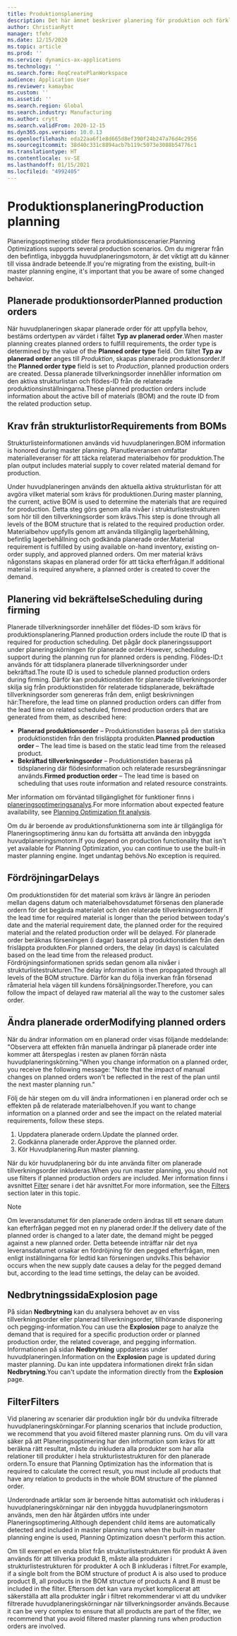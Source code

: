 ```yaml
---
title: Produktionsplanering
description: Det här ämnet beskriver planering för produktion och förklarar hur du ändrar planerade tillverkningsorder genom att använda Planeringsoptimering.
author: ChristianRytt
manager: tfehr
ms.date: 12/15/2020
ms.topic: article
ms.prod: ''
ms.service: dynamics-ax-applications
ms.technology: ''
ms.search.form: ReqCreatePlanWorkspace
audience: Application User
ms.reviewer: kamaybac
ms.custom: ''
ms.assetid: ''
ms.search.region: Global
ms.search.industry: Manufacturing
ms.author: crytt
ms.search.validFrom: 2020-12-15
ms.dyn365.ops.version: 10.0.13
ms.openlocfilehash: eda22aa6f1e8d665d8ef390f24b247a76d4c2956
ms.sourcegitcommit: 38d40c331c8894acb7b119c5073e3088b54776c1
ms.translationtype: HT
ms.contentlocale: sv-SE
ms.lasthandoff: 01/15/2021
ms.locfileid: "4992405"
---
```

# <a name="production-planning"></a><span data-ttu-id="ffa6b-103">Produktionsplanering</span><span class="sxs-lookup"><span data-stu-id="ffa6b-103">Production planning</span></span>

<span data-ttu-id="ffa6b-104">Planeringsoptimering stöder flera produktionsscenarier.</span><span class="sxs-lookup"><span data-stu-id="ffa6b-104">Planning Optimizations supports several production scenarios.</span></span> <span data-ttu-id="ffa6b-105">Om du migrerar från den befintliga, inbyggda huvudplaneringsmotorn, är det viktigt att du känner till vissa ändrade beteende.</span><span class="sxs-lookup"><span data-stu-id="ffa6b-105">If you're migrating from the existing, built-in master planning engine, it's important that you be aware of some changed behavior.</span></span>

<!-- The following video gives a short introduction to some of the current capabilities. 
KFM: Link to video for production functionality, coming soon... -->

## <a name="planned-production-orders"></a><span data-ttu-id="ffa6b-106">Planerade produktionsorder</span><span class="sxs-lookup"><span data-stu-id="ffa6b-106">Planned production orders</span></span>

<span data-ttu-id="ffa6b-107">När huvudplaneringen skapar planerade order för att uppfylla behov, bestäms ordertypen av värdet i fältet **Typ av planerad order**.</span><span class="sxs-lookup"><span data-stu-id="ffa6b-107">When master planning creates planned orders to fulfill requirements, the order type is determined by the value of the **Planned order type** field.</span></span> <span data-ttu-id="ffa6b-108">Om fältet **Typ av planerad order** anges till *Produktion*, skapas planerade produktionsorder.</span><span class="sxs-lookup"><span data-stu-id="ffa6b-108">If the **Planned order type** field is set to *Production*, planned production orders are created.</span></span> <span data-ttu-id="ffa6b-109">Dessa planerade tillverkningsorder innehåller information om den aktiva strukturlistan och flödes-ID från de relaterade produktionsinställningarna.</span><span class="sxs-lookup"><span data-stu-id="ffa6b-109">These planned production orders include information about the active bill of materials (BOM) and the route ID from the related production setup.</span></span>

## <a name="requirements-from-boms"></a><span data-ttu-id="ffa6b-110">Krav från strukturlistor</span><span class="sxs-lookup"><span data-stu-id="ffa6b-110">Requirements from BOMs</span></span>

<span data-ttu-id="ffa6b-111">Strukturlisteinformationen används vid huvudplaneringen.</span><span class="sxs-lookup"><span data-stu-id="ffa6b-111">BOM information is honored during master planning.</span></span> <span data-ttu-id="ffa6b-112">Planutleveransen omfattar materialleveranser för att täcka relaterad materialbehov för produktion.</span><span class="sxs-lookup"><span data-stu-id="ffa6b-112">The plan output includes material supply to cover related material demand for production.</span></span>

<span data-ttu-id="ffa6b-113">Under huvudplaneringen används den aktuella aktiva strukturlistan för att avgöra vilket material som krävs för produktionen.</span><span class="sxs-lookup"><span data-stu-id="ffa6b-113">During master planning, the current, active BOM is used to determine the materials that are required for production.</span></span> <span data-ttu-id="ffa6b-114">Detta steg görs genom alla nivåer i strukturlistestrukturen som hör till den tillverkningsorder som krävs.</span><span class="sxs-lookup"><span data-stu-id="ffa6b-114">This step is done through all levels of the BOM structure that is related to the required production order.</span></span> <span data-ttu-id="ffa6b-115">Materialbehov uppfylls genom att använda tillgänglig lagerbehållning, befintlig lagerbehållning och godkända planerade order.</span><span class="sxs-lookup"><span data-stu-id="ffa6b-115">Material requirement is fulfilled by using available on-hand inventory, existing on-order supply, and approved planned orders.</span></span> <span data-ttu-id="ffa6b-116">Om mer material krävs någonstans skapas en planerad order för att täcka efterfrågan.</span><span class="sxs-lookup"><span data-stu-id="ffa6b-116">If additional material is required anywhere, a planned order is created to cover the demand.</span></span>

## <a name="scheduling-during-firming"></a><span data-ttu-id="ffa6b-117">Planering vid bekräftelse</span><span class="sxs-lookup"><span data-stu-id="ffa6b-117">Scheduling during firming</span></span>

<span data-ttu-id="ffa6b-118">Planerade tillverkningsorder innehåller det flödes-ID som krävs för produktionsplanering.</span><span class="sxs-lookup"><span data-stu-id="ffa6b-118">Planned production orders include the route ID that is required for production scheduling.</span></span> <span data-ttu-id="ffa6b-119">Det pågår dock planeringssupport under planeringskörningen för planerade order.</span><span class="sxs-lookup"><span data-stu-id="ffa6b-119">However, scheduling support during the planning run for planned orders is pending.</span></span> <span data-ttu-id="ffa6b-120">Flödes-ID:t används för att tidsplanera planerade tillverkningsorder under bekräftad.</span><span class="sxs-lookup"><span data-stu-id="ffa6b-120">The route ID is used to schedule planned production orders during firming.</span></span> <span data-ttu-id="ffa6b-121">Därför kan produktionstiden för planerade tillverkningsorder skilja sig från produktionstiden för relaterade tidsplanerade, bekräftade tillverkningsorder som genereras från dem, enligt beskrivningen här:</span><span class="sxs-lookup"><span data-stu-id="ffa6b-121">Therefore, the lead time on planned production orders can differ from the lead time on related scheduled, firmed production orders that are generated from them, as described here:</span></span>

- <span data-ttu-id="ffa6b-122">**Planerad produktionsorder** – Produktionstiden baseras på den statiska produktionstiden från den frisläppta produkten.</span><span class="sxs-lookup"><span data-stu-id="ffa6b-122">**Planned production order** – The lead time is based on the static lead time from the released product.</span></span>
- <span data-ttu-id="ffa6b-123">**Bekräftad tillverkningsorder** – Produktionstiden baseras på tidsplanering där flödesinformation och relaterade resursbegränsningar används.</span><span class="sxs-lookup"><span data-stu-id="ffa6b-123">**Firmed production order** – The lead time is based on scheduling that uses route information and related resource constraints.</span></span>

<span data-ttu-id="ffa6b-124">Mer information om förväntad tillgänglighet för funktioner finns i [planeringsoptimeringsanalys](planning-optimization-fit-analysis.md).</span><span class="sxs-lookup"><span data-stu-id="ffa6b-124">For more information about expected feature availability, see [Planning Optimization fit analysis](planning-optimization-fit-analysis.md).</span></span>

<span data-ttu-id="ffa6b-125">Om du är beroende av produktionsfunktionerna som inte är tillgängliga för Planeringsoptimering ännu kan du fortsätta att använda den inbyggda huvudplaneringsmotorn.</span><span class="sxs-lookup"><span data-stu-id="ffa6b-125">If you depend on production functionality that isn't yet available for Planning Optimization, you can continue to use the built-in master planning engine.</span></span> <span data-ttu-id="ffa6b-126">Inget undantag behövs.</span><span class="sxs-lookup"><span data-stu-id="ffa6b-126">No exception is required.</span></span>

## <a name="delays"></a><span data-ttu-id="ffa6b-127">Fördröjningar</span><span class="sxs-lookup"><span data-stu-id="ffa6b-127">Delays</span></span>

<span data-ttu-id="ffa6b-128">Om produktionstiden för det material som krävs är längre än perioden mellan dagens datum och materialbehovsdatumet försenas den planerade ordern för det begärda materialet och den relaterade tillverkningsordern.</span><span class="sxs-lookup"><span data-stu-id="ffa6b-128">If the lead time for required material is longer than the period between today's date and the material requirement date, the planned order for the required material and the related production order will be delayed.</span></span> <span data-ttu-id="ffa6b-129">För planerade order beräknas förseningen (i dagar) baserat på produktionstiden från den frisläppta produkten.</span><span class="sxs-lookup"><span data-stu-id="ffa6b-129">For planned orders, the delay (in days) is calculated based on the lead time from the released product.</span></span> <span data-ttu-id="ffa6b-130">Fördröjningsinformationen sprids sedan genom alla nivåer i strukturlistestrukturen.</span><span class="sxs-lookup"><span data-stu-id="ffa6b-130">The delay information is then propagated through all levels of the BOM structure.</span></span> <span data-ttu-id="ffa6b-131">Därför kan du följa inverkan från försenad råmaterial hela vägen till kundens försäljningsorder.</span><span class="sxs-lookup"><span data-stu-id="ffa6b-131">Therefore, you can follow the impact of delayed raw material all the way to the customer sales order.</span></span>

## <a name="modifying-planned-orders"></a><span data-ttu-id="ffa6b-132">Ändra planerade order</span><span class="sxs-lookup"><span data-stu-id="ffa6b-132">Modifying planned orders</span></span>

<span data-ttu-id="ffa6b-133">När du ändrar information om en planerad order visas följande meddelande: "Observera att effekten från manuella ändringar på planerade order inte kommer att återspeglas i resten av planen förrän nästa huvudplaneringskörning."</span><span class="sxs-lookup"><span data-stu-id="ffa6b-133">When you change information on a planned order, you receive the following message: "Note that the impact of manual changes on planned orders won't be reflected in the rest of the plan until the next master planning run."</span></span>

<span data-ttu-id="ffa6b-134">Följ de här stegen om du vill ändra informationen i en planerad order och se effekten på de relaterade materialbehoven.</span><span class="sxs-lookup"><span data-stu-id="ffa6b-134">If you want to change information on a planned order and see the impact on the related material requirements, follow these steps.</span></span>

1. <span data-ttu-id="ffa6b-135">Uppdatera planerade ordern.</span><span class="sxs-lookup"><span data-stu-id="ffa6b-135">Update the planned order.</span></span>
2. <span data-ttu-id="ffa6b-136">Godkänna planerade order.</span><span class="sxs-lookup"><span data-stu-id="ffa6b-136">Approve the planned order.</span></span>
3. <span data-ttu-id="ffa6b-137">Kör Huvudplanering.</span><span class="sxs-lookup"><span data-stu-id="ffa6b-137">Run master planning.</span></span>

<span data-ttu-id="ffa6b-138">När du kör huvudplanering bör du inte använda filter om planerade tillverkningsorder inkluderas.</span><span class="sxs-lookup"><span data-stu-id="ffa6b-138">When you run master planning, you should not use filters if planned production orders are included.</span></span> <span data-ttu-id="ffa6b-139">Mer information finns i avsnittet [Filter](#filters) senare i det här avsnittet.</span><span class="sxs-lookup"><span data-stu-id="ffa6b-139">For more information, see the [Filters](#filters) section later in this topic.</span></span>

> [!NOTE]
> <span data-ttu-id="ffa6b-140">Om leveransdatumet för den planerade ordern ändras till ett senare datum kan efterfrågan pegged mot en ny planerad order.</span><span class="sxs-lookup"><span data-stu-id="ffa6b-140">If the delivery date of the planned order is changed to a later date, the demand might be pegged against a new planned order.</span></span> <span data-ttu-id="ffa6b-141">Detta beteende inträffar när det nya leveransdatumet orsakar en fördröjning för den pegged efterfrågan, men enligt inställningarna för ledtid kan förseningen undviks.</span><span class="sxs-lookup"><span data-stu-id="ffa6b-141">This behavior occurs when the new supply date causes a delay for the pegged demand but, according to the lead time settings, the delay can be avoided.</span></span>

## <a name="explosion-page"></a><span data-ttu-id="ffa6b-142">Nedbrytningssida</span><span class="sxs-lookup"><span data-stu-id="ffa6b-142">Explosion page</span></span>

<span data-ttu-id="ffa6b-143">På sidan **Nedbrytning** kan du analysera behovet av en viss tillverkningsorder eller planerad tillverkningsorder, tillhörande disponering och pegging-information.</span><span class="sxs-lookup"><span data-stu-id="ffa6b-143">You can use the **Explosion** page to analyze the demand that is required for a specific production order or planned production order, the related coverage, and pegging information.</span></span> <span data-ttu-id="ffa6b-144">Informationen på sidan **Nedbrytning** uppdateras under huvudplaneringen.</span><span class="sxs-lookup"><span data-stu-id="ffa6b-144">Information on the **Explosion** page is updated during master planning.</span></span> <span data-ttu-id="ffa6b-145">Du kan inte uppdatera informationen direkt från sidan **Nedbrytning**.</span><span class="sxs-lookup"><span data-stu-id="ffa6b-145">You can't update the information directly from the **Explosion** page.</span></span>

## <a name="filters"></a><a name="filters"></a><span data-ttu-id="ffa6b-146">Filter</span><span class="sxs-lookup"><span data-stu-id="ffa6b-146">Filters</span></span>

<span data-ttu-id="ffa6b-147">Vid planering av scenarier där produktion ingår bör du undvika filtrerade huvudplaneringskörningar.</span><span class="sxs-lookup"><span data-stu-id="ffa6b-147">For planning scenarios that include production, we recommend that you avoid filtered master planning runs.</span></span> <span data-ttu-id="ffa6b-148">Om du vill vara säker på att Planeringsoptimering har den information som krävs för att beräkna rätt resultat, måste du inkludera alla produkter som har alla relationer till produkter i hela strukturlistestrukturen för den planerade ordern.</span><span class="sxs-lookup"><span data-stu-id="ffa6b-148">To ensure that Planning Optimization has the information that is required to calculate the correct result, you must include all products that have any relation to products in the whole BOM structure of the planned order.</span></span>

<span data-ttu-id="ffa6b-149">Underordnade artiklar som är beroende hittas automatiskt och inkluderas i huvudplaneringskörningar när den inbyggda huvudplaneringsmotorn används, men den här åtgärden utförs inte under Planeringsoptimering.</span><span class="sxs-lookup"><span data-stu-id="ffa6b-149">Although dependent child items are automatically detected and included in master planning runs when the built-in master planning engine is used, Planning Optimization doesn't perform this action.</span></span>

<span data-ttu-id="ffa6b-150">Om till exempel en enda blixt från strukturlistestrukturen för produkt A även används för att tillverka produkt B, måste alla produkter i strukturlistestrukturen för produkter A och B inkluderas i filtret.</span><span class="sxs-lookup"><span data-stu-id="ffa6b-150">For example, if a single bolt from the BOM structure of product A is also used to produce product B, all products in the BOM structure of products A and B must be included in the filter.</span></span> <span data-ttu-id="ffa6b-151">Eftersom det kan vara mycket komplicerat att säkerställa att alla produkter ingår i filtret rekommenderar vi att du undviker filtrerade huvudplaneringskörningar när tillverkningsorder används.</span><span class="sxs-lookup"><span data-stu-id="ffa6b-151">Because it can be very complex to ensure that all products are part of the filter, we recommend that you avoid filtered master planning runs when production orders are involved.</span></span>
